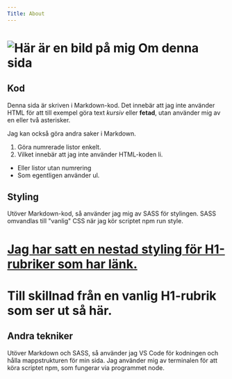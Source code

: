 ```yaml
---
Title: About
---
```

![Här är en bild på mig](image/chapala.jpeg "Jessica Westin")
Om denna sida 
=========

Kod
---
Denna sida är skriven i Markdown-kod. Det innebär att jag inte använder HTML för att till exempel göra text *kursiv* eller **fetad**, utan använder mig av en eller två asterisker.

Jag kan också göra andra saker i Markdown. 
1. Göra numrerade listor enkelt.
2. Vilket innebär att jag inte använder HTML-koden li. 

- Eller listor utan numrering
- Som egentligen använder ul. 

Styling
---
Utöver Markdown-kod, så använder jag mig av SASS för stylingen. SASS omvandlas till "vanlig" CSS när jag kör scriptet npm run style. 

# [Jag har satt en nestad styling för H1-rubriker som har länk.](https://github.com/jessicawestin/dbwebb_design)
# Till skillnad från en vanlig H1-rubrik som ser ut så här.

Andra tekniker
---

Utöver Markdown och SASS, så använder jag VS Code för kodningen och hålla mappstrukturen för min sida. Jag använder mig av terminalen för att köra scriptet npm, som fungerar via programmet node.
